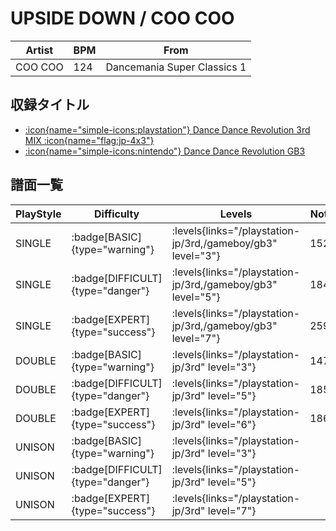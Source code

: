 # UPSIDE DOWN / COO COO

|Artist|BPM|From|
|------|---|----|
|COO COO|124|Dancemania Super Classics 1|

## 収録タイトル

- [:icon{name="simple-icons:playstation"} Dance Dance Revolution 3rd MIX :icon{name="flag:jp-4x3"}](/playstation-jp/3rd)
- [:icon{name="simple-icons:nintendo"} Dance Dance Revolution GB3](/gameboy/gb3)

## 譜面一覧

|PlayStyle|Difficulty|Levels|Notes|Movie|
|---------|----------|------|-----|-----|
|SINGLE| :badge[BASIC]{type="warning"}| :levels{links="/playstation-jp/3rd,/gameboy/gb3" level="3"}|152/0||
|SINGLE| :badge[DIFFICULT]{type="danger"}| :levels{links="/playstation-jp/3rd,/gameboy/gb3" level="5"}|184/0||
|SINGLE| :badge[EXPERT]{type="success"}| :levels{links="/playstation-jp/3rd,/gameboy/gb3" level="7"}|259/0||
|DOUBLE| :badge[BASIC]{type="warning"}| :levels{links="/playstation-jp/3rd" level="3"}|147/0||
|DOUBLE| :badge[DIFFICULT]{type="danger"}| :levels{links="/playstation-jp/3rd" level="5"}|185/0||
|DOUBLE| :badge[EXPERT]{type="success"}| :levels{links="/playstation-jp/3rd" level="6"}|186/0||
|UNISON| :badge[BASIC]{type="warning"}| :levels{links="/playstation-jp/3rd" level="3"}|||
|UNISON| :badge[DIFFICULT]{type="danger"}| :levels{links="/playstation-jp/3rd" level="5"}|||
|UNISON| :badge[EXPERT]{type="success"}| :levels{links="/playstation-jp/3rd" level="7"}|||
